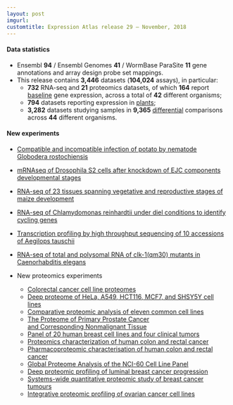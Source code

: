 ```yaml
---
layout: post
imgurl:
customtitle: Expression Atlas release 29 – November, 2018
---
```


#### Data statistics
- Ensembl **94** / Ensembl Genomes **41** / WormBase ParaSite **11** gene annotations and
  array design probe set mappings.   
- This release contains **3,446** datasets (**104,024** assays), in particular:            
  - **732** RNA-seq and **21** proteomics datasets, of which **164** report
    [baseline](https://www.ebi.ac.uk/gxa/baseline/experiments) gene expression, across a total of **42** different
    organisms;           
  - **794** datasets reporting expression in [plants](https://www.ebi.ac.uk/gxa/plant/experiments);               
  - **3,282** datasets studying samples in **9,365**
    [differential](https://www.ebi.ac.uk/gxa/help/index.html#differential-expression) comparisons across **44**
    different organisms.

#### New experiments
- [Compatible and incompatible infection of potato
  by nematode Globodera rostochiensis](https://www.ebi.ac.uk/gxa/experiments/E-MTAB-5215)
- [mRNAseq of Drosophila S2 cells after knockdown of EJC components
  developmental stages](https://www.ebi.ac.uk/gxa/experiments/E-MTAB-7271)
- [RNA-seq of 23 tissues spanning vegetative
  and reproductive stages of maize development](https://www.ebi.ac.uk/gxa/experiments/E-GEOD-50191)
- [RNA-seq of Chlamydomonas reinhardtii under diel
  conditions to identify cycling genes](https://www.ebi.ac.uk/gxa/experiments/E-GEOD-62671)
- [Transcription profiling by high throughput sequencing
  of 10 accessions of Aegilops tauschii](https://www.ebi.ac.uk/gxa/experiments/E-MTAB-5071)
- [RNA-seq of total and polysomal RNA of clk-1(qm30) mutants
  in Caenorhabditis elegans](https://www.ebi.ac.uk/gxa/experiments/E-MTAB-7166)

- New proteomics experiments        
  - [Colorectal cancer cell line proteomes](https://www.ebi.ac.uk/gxa/experiments/E-PROT-18)
  - [Deep proteome of HeLa, A549, HCT116, MCF7, and SHSY5Y
    cell lines](https://www.ebi.ac.uk/gxa/experiments/E-PROT-19)
  - [Comparative proteomic analysis of eleven common
    cell lines](https://www.ebi.ac.uk/gxa/experiments/E-PROT-20)
  - [The Proteome of Primary Prostate Cancer  
    and Corresponding Nonmalignant Tissue](https://www.ebi.ac.uk/gxa/experiments/E-PROT-21)
  - [Panel of 20 human breast cell lines and four
    clinical tumors](https://www.ebi.ac.uk/gxa/experiments/E-PROT-22)
  - [Proteomics characterization of human colon
    and rectal cancer](https://www.ebi.ac.uk/gxa/experiments/E-PROT-23)
  - [Pharmacoproteomic characterisation of human colon
    and rectal cancer](https://www.ebi.ac.uk/gxa/experiments/E-PROT-24)
  - [Global Proteome Analysis of the NCI-60
    Cell Line Panel](https://www.ebi.ac.uk/gxa/experiments/E-PROT-25)
  - [Deep proteomic profiling of luminal breast
    cancer progression](https://www.ebi.ac.uk/gxa/experiments/E-PROT-26)
  - [Systems-wide quantitative proteomic study of
    breast cancer tumours](https://www.ebi.ac.uk/gxa/experiments/E-PROT-27)
  - [Integrative proteomic profiling of ovarian
    cancer cell lines](https://www.ebi.ac.uk/gxa/experiments/E-PROT-28)
